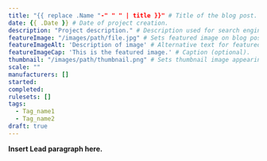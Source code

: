 ```yaml
---
title: "{{ replace .Name "-" " " | title }}" # Title of the blog post.
date: {{ .Date }} # Date of project creation.
description: "Project description." # Description used for search engine.
featureImage: "/images/path/file.jpg" # Sets featured image on blog post.
featureImageAlt: 'Description of image' # Alternative text for featured image.
featureImageCap: 'This is the featured image.' # Caption (optional).
thumbnail: "/images/path/thumbnail.png" # Sets thumbnail image appearing inside card on homepage.
scale: ""
manufacturers: []
started:
completed: 
rulesets: []
tags:
  - Tag_name1
  - Tag_name2
draft: true
---
```


**Insert Lead paragraph here.**
